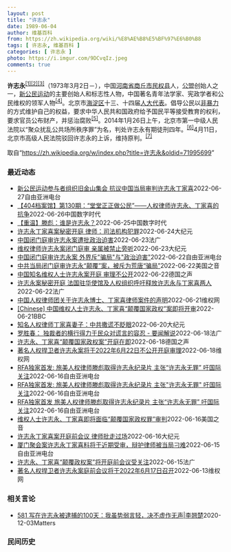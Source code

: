 ```yaml
---
layout: post
title: "许志永"
date: 1989-06-04
author: 维基百科
from: https://zh.wikipedia.org/wiki/%E8%AE%B8%E5%BF%97%E6%B0%B8
tags: [ 许志永, 维基百科 ]
categories: [ 许志永 ]
photo: https://i.imgur.com/9DCvqIz.jpeg
comments: true
---
```

<div class="mw-parser-output">
<p><b>许志永</b><sup id="cite_ref-1" class="reference"><a href="#cite_note-1">[1]</a></sup><sup id="cite_ref-2" class="reference"><a href="#cite_note-2">[2]</a></sup><sup id="cite_ref-3" class="reference"><a href="#cite_note-3">[3]</a></sup>（1973年3月2日<span class="useeditintro" title="Template:BLP editintro">－</span>），中国<a href="/wiki/%E6%B2%B3%E5%8D%97%E7%9C%81" title="河南省">河南省</a><a href="/wiki/%E5%95%86%E4%B8%98%E5%B8%82" title="商丘市">商丘市</a><a href="/wiki/%E6%B0%91%E6%9D%83%E5%8E%BF" title="民权县">民权县</a>人，<a href="/wiki/%E5%85%AC%E7%9B%9F" title="公盟">公盟</a>创始人之一，<a href="/wiki/%E6%96%B0%E5%85%AC%E6%B0%91%E8%BF%90%E5%8A%A8" title="新公民运动">新公民运动</a>的主要创始人和标志性人物，中国著名青年法学家、宪政学者和公民维权的领军人物<sup id="cite_ref-VOA0806_4-0" class="reference"><a href="#cite_note-VOA0806-4">[4]</a></sup>。北京市<a href="/wiki/%E6%B5%B7%E6%B7%80%E5%8C%BA" title="海淀区">海淀区</a>十三、十四届<a href="/wiki/%E4%BA%BA%E5%A4%A7%E4%BB%A3%E8%A1%A8" class="mw-redirect" title="人大代表">人大代表</a>。倡导公民以<a href="/wiki/%E9%9D%9E%E6%9A%B4%E5%8A%9B" title="非暴力">非暴力</a>的方式维护自己的权益，要求中华人民共和国政府给予国民平等接受教育的权利，要求官员公布财产，并惩治腐败<sup id="cite_ref-5" class="reference"><a href="#cite_note-5">[5]</a></sup>。2014年1月26日上午，北京市第一中级人民法院以“聚众扰乱公共场所秩序罪”为名，判处许志永有期徒刑四年。<sup id="cite_ref-bpx_6-0" class="reference"><a href="#cite_note-bpx-6">[6]</a></sup>4月11日，北京市高级人民法院驳回许志永的上诉，维持原判。<sup id="cite_ref-app_7-0" class="reference"><a href="#cite_note-app-7">[7]</a></sup>
</p>
</div><noscript><img src="//zh.wikipedia.org/wiki/Special:CentralAutoLogin/start?type=1x1" alt="" title="" width="1" height="1" style="border: none; position: absolute;"></noscript>
<div class="printfooter">取自“<a dir="ltr" href="https://zh.wikipedia.org/w/index.php?title=许志永&amp;oldid=71995699">https://zh.wikipedia.org/w/index.php?title=许志永&amp;oldid=71995699</a>”</div><div id="recent-news"><h3>最近动态</h3><ul><li><a href="https://nodebe4.github.io/waimei/2022-06-27/%E6%96%B0%E5%85%AC%E6%B0%91%E8%BF%90%E5%8A%A8%E5%8F%82%E4%B8%8E%E8%80%85%E7%BB%84%E7%BB%87%E6%97%A7%E9%87%91%E5%B1%B1%E9%9B%86%E4%BC%9A-%E6%8A%97%E8%AE%AE%E4%B8%AD%E5%9B%BD%E5%BD%93%E5%B1%80%E5%AE%A1%E5%88%A4%E8%AE%B8%E5%BF%97%E6%B0%B8%E4%B8%81%E5%AE%B6%E5%96%9C" title="新公民运动参与者组织旧金山集会 抗议中国当局审判许志永丁家喜—— 新公民运动的两位推动者、法律学者许志永和维权律师丁家喜在6月22、24日，于山东临沂临沭县的法院先后遭到中国当局闭门审判，部分新...">新公民运动参与者组织旧金山集会 抗议中国当局审判许志永丁家喜</a><time>2022-06-27</time><a class="tag">自由亚洲电台</a></li>
<li><a href="https://nodebe4.github.io/waimei/2022-06-26/404%E6%A1%A3%E6%A1%88%E9%A6%86-%E7%AC%AC130%E6%9C%9F-%E5%A0%82%E5%A0%82%E6%AD%A3%E6%AD%A3%E5%81%9A%E5%85%AC%E6%B0%91-%E4%BA%BA%E6%9D%83%E5%BE%8B%E5%B8%88%E8%AE%B8%E5%BF%97%E6%B0%B8-%E4%B8%81%E5%AE%B6%E5%96%9C%E7%9A%84%E6%8A%97%E4%BA%89" title="【404档案馆】第130期：“堂堂正正做公民”——人权律师许志永、丁家喜的抗争—— CDT 档案卡 标题：【404档案馆】第130期：“堂堂正正做公民”—— 人权律师许志永、丁家喜的抗争作者：西...">【404档案馆】第130期：“堂堂正正做公民”——人权律师许志永、丁家喜的抗争</a><time>2022-06-26</time><a class="tag">中国数字时代</a></li>
<li><a href="https://nodebe4.github.io/waimei/2022-06-25/%E9%87%8D%E6%B8%A9-%E6%BB%95%E5%BD%AA-%E8%B0%81%E6%98%AF%E8%AE%B8%E5%BF%97%E6%B0%B8" title="【重温】滕彪：谁是许志永？—— CDT 档案卡 标题：谁是许志永？作者：滕彪来源：Matters发表日期：2022.6.22主题归类：许志永CDS收藏：人物馆版权说明：该作品版权归原作者所有。中...">【重温】滕彪：谁是许志永？</a><time>2022-06-25</time><a class="tag">中国数字时代</a></li>
<li><a href="https://nodebe4.github.io/waimei/2022-06-24/%E8%AE%B8%E5%BF%97%E6%B0%B8%E4%B8%81%E5%AE%B6%E5%96%9C%E6%A1%88%E7%A7%98%E5%AF%86%E5%BC%80%E5%BA%AD-%E5%BE%8B%E5%B8%88-%E5%8F%B8%E6%B3%95%E6%9C%BA%E6%9E%84%E7%8A%AF%E7%BD%AA" title="许志永丁家喜案秘密开庭 律师：司法机构犯罪—— 【大纪元2022年06月25日讯】（大纪元记者李新安采访报导）中国知名维权人士许志永和丁家喜分别于6月22日和24日被秘密开庭，受到外界关注。有律...">许志永丁家喜案秘密开庭 律师：司法机构犯罪</a><time>2022-06-24</time><a class="tag">大纪元</a></li>
<li><a href="https://nodebe4.github.io/waimei/2022-06-23/%E4%B8%AD%E5%9B%BD%E9%97%AD%E9%97%A8%E5%BA%AD%E5%AE%A1%E8%AE%B8%E5%BF%97%E6%B0%B8%E6%A1%88%E9%81%AD%E6%89%B9%E6%94%BF%E6%B2%BB%E8%BF%AB%E5%AE%B3" title="中国闭门庭审许志永案遭批政治迫害—— 23/06/2022 - 17:09 中国知名维权人士许志永被控“颠覆国家政权罪”，山东省临沂市临沭县法院昨天闭门庭审此案。外界批评，庭审只是走过场，实质是...">中国闭门庭审许志永案遭批政治迫害</a><time>2022-06-23</time><a class="tag">法广</a></li>
<li><a href="https://nodebe4.github.io/waimei/2022-06-23/%E7%BB%B4%E6%9D%83%E5%BE%8B%E5%B8%88%E8%AE%B8%E5%BF%97%E6%B0%B8%E6%A1%88%E9%97%AD%E9%97%A8%E5%BA%AD%E5%AE%A1-%E4%BA%B2%E5%B1%9E%E8%A2%AB%E7%A6%81%E6%AD%A2%E6%97%81%E5%90%AC" title="维权律师许志永案闭门庭审 亲属被禁止旁听—— 【大纪元2022年06月23日讯】（大纪元记者高邈综合报导）中国知名维权律师、公民运动发起人之一的许志永被指控“颠覆国家政权罪”一案，6月22日在山...">维权律师许志永案闭门庭审 亲属被禁止旁听</a><time>2022-06-23</time><a class="tag">大纪元</a></li>
<li><a href="https://nodebe4.github.io/waimei/2022-06-22/%E4%B8%AD%E5%9B%BD%E9%97%AD%E9%97%A8%E5%BA%AD%E5%AE%A1%E8%AE%B8%E5%BF%97%E6%B0%B8%E6%A1%88-%E5%A4%96%E7%95%8C%E6%96%A5-%E9%AA%97%E5%B1%80-%E4%B8%8E-%E6%94%BF%E6%B2%BB%E8%BF%AB%E5%AE%B3" title="中国闭门庭审许志永案 外界斥”骗局”与”政治迫害”—— 中国知名维权人士许志永被指控&quot;颠覆国家政权罪&quot;一案于本周三（6月22日）在山东省临沭县法院举行闭门庭审。那么庭审情况到...">中国闭门庭审许志永案   外界斥"骗局"与"政治迫害"</a><time>2022-06-22</time><a class="tag">自由亚洲电台</a></li>
<li><a href="https://nodebe4.github.io/waimei/2022-06-22/%E4%B8%AD%E5%85%B1%E5%BD%93%E5%B1%80%E9%97%AD%E9%97%A8%E5%BA%AD%E5%AE%A1%E8%AE%B8%E5%BF%97%E6%B0%B8-%E9%A2%A0%E8%A6%86-%E6%A1%88-%E8%A2%AB%E6%96%A5%E4%B8%BA%E8%8D%92%E5%94%90-%E9%AA%97%E5%B1%80" title="中共当局闭门庭审许志永“颠覆”案，被斥为荒唐“骗局”—— Wed, 22 Jun 2022 14:58:11 GMT 资料照：香港民主人士在中联办楼前呼吁释放维权律师许志永。（2014年1月27...">中共当局闭门庭审许志永“颠覆”案，被斥为荒唐“骗局”</a><time>2022-06-22</time><a class="tag">美国之音</a></li>
<li><a href="https://nodebe4.github.io/waimei/2022-06-22/%E4%B8%AD%E5%9B%BD%E7%9F%A5%E5%90%8D%E7%BB%B4%E6%9D%83%E4%BA%BA%E5%A3%AB%E8%AE%B8%E5%BF%97%E6%B0%B8%E6%A1%88%E5%BC%80%E5%BA%AD-%E5%AE%A1%E7%90%86%E4%B8%8D%E5%85%AC%E5%BC%80" title="中国知名维权人士许志永案开庭 审理不公开—— 2022-06-18T10:28:43.732Z 中国知名维权律师许志永 （德国之声中文网）中国人权律师团6月22日发表关于许志永博士、丁家喜律师案...">中国知名维权人士许志永案开庭 审理不公开</a><time>2022-06-22</time><a class="tag">德国之声</a></li>
<li><a href="https://nodebe4.github.io/waimei/2022-06-22/%E8%AE%B8%E5%BF%97%E6%B0%B8%E6%A1%88%E7%A7%98%E5%AF%86%E5%BC%80%E5%BA%AD-%E6%B3%95%E5%9B%BD%E9%A9%BB%E5%8D%8E%E4%BD%BF%E9%A6%86%E5%8F%8A%E4%BA%BA%E6%9D%83%E7%BB%84%E7%BB%87%E5%91%BC%E5%90%81%E9%87%8A%E6%94%BE%E8%AE%B8%E5%BF%97%E6%B0%B8%E4%B8%8E%E4%B8%81%E5%AE%B6%E5%96%9C%E4%B8%A4%E4%BA%BA" title="许志永案秘密开庭 &nbsp;法国驻华使馆及人权组织呼吁释放许志永与丁家喜两人—— 22/06/2022 - 14:20 中国著名维权律师许志永颠覆国家政权案6月22日在山东省临沂市临沭县的法院秘密开庭，...">许志永案秘密开庭  法国驻华使馆及人权组织呼吁释放许志永与丁家喜两人</a><time>2022-06-22</time><a class="tag">法广</a></li>
<li><a href="https://nodebe4.github.io/waimei/2022-06-21/%E4%B8%AD%E5%9B%BD%E4%BA%BA%E6%9D%83%E5%BE%8B%E5%B8%88%E5%9B%A2%E5%85%B3%E4%BA%8E%E8%AE%B8%E5%BF%97%E6%B0%B8%E5%8D%9A%E5%A3%AB-%E4%B8%81%E5%AE%B6%E5%96%9C%E5%BE%8B%E5%B8%88%E6%A1%88%E4%BB%B6%E7%9A%84%E5%A3%B0%E6%98%8E" title="中国人权律师团关于许志永博士、丁家喜律师案件的声明—— 许志永博士和丁家喜律师因“厦门聚会”被控涉嫌颠覆国家政权案将分别于2022年6月22日和24日在山东省临沭县法院开庭审理。鉴于本案侦查过程...">中国人权律师团关于许志永博士、丁家喜律师案件的声明</a><time>2022-06-21</time><a class="tag">维权网</a></li>
<li><a href="https://nodebe4.github.io/waimei/2022-06-21/Chinese-%E4%B8%AD%E5%9B%BD%E7%BB%B4%E6%9D%83%E4%BA%BA%E5%A3%AB%E8%AE%B8%E5%BF%97%E6%B0%B8-%E4%B8%81%E5%AE%B6%E5%96%9C-%E9%A2%A0%E8%A6%86%E5%9B%BD%E5%AE%B6%E6%94%BF%E6%9D%83-%E6%A1%88%E5%8D%B3%E5%B0%86%E5%BC%80%E5%AE%A1" title="[Chinese] 中国维权人士许志永、丁家喜“颠覆国家政权”案即将开审—— 中国维权人士许志永、丁家喜“颠覆国家政权”案即将开审 40 分钟前 图像来源，Reuters 图像加注文字， 中国知...">[Chinese] 中国维权人士许志永、丁家喜“颠覆国家政权”案即将开审</a><time>2022-06-21</time><a class="tag">BBC</a></li>
<li><a href="https://nodebe4.github.io/waimei/2022-06-20/%E7%9F%A5%E5%90%8D%E4%BA%BA%E6%9D%83%E5%BE%8B%E5%B8%88%E4%B8%81%E5%AE%B6%E5%96%9C%E5%A6%BB%E5%AD%90-%E4%B8%AD%E5%85%B1%E6%92%92%E8%B0%8E%E4%B8%8D%E7%9C%A8%E7%9C%BC" title="知名人权律师丁家喜妻子：中共撒谎不眨眼—— 【大纪元2022年06月21日讯】（大纪元记者李新安采访报导）许志永和丁家喜，新公民运动的发起者和重要参与者，将分别于本月22日、24日面临开庭。中国...">知名人权律师丁家喜妻子：中共撒谎不眨眼</a><time>2022-06-20</time><a class="tag">大纪元</a></li>
<li><a href="https://nodebe4.github.io/waimei/2022-06-18/%E7%BD%97%E8%83%9C%E6%98%A5-%E7%8B%AC%E8%A3%81%E8%80%85%E7%9A%84%E6%A8%AA%E8%A1%8C%E5%BE%97%E5%8A%9B%E4%BA%8E%E6%B0%91%E4%BC%97%E5%AF%B9%E8%B0%8E%E8%A8%80%E7%9A%84%E5%AE%B9%E5%BF%8D-%E8%A6%81%E9%97%BB%E8%A7%A3%E8%AF%B4" title="罗胜春： 独裁者的横行得力于民众对谎言的容忍 - 要闻解说—— 18/06/2022 - 16:03 被逮捕两年多的中国知名维权律师许志永以及丁家喜两人的律师6月13日收到来自山东临沂法院的通知...">罗胜春： 独裁者的横行得力于民众对谎言的容忍 - 要闻解说</a><time>2022-06-18</time><a class="tag">法广</a></li>
<li><a href="https://nodebe4.github.io/waimei/2022-06-18/%E8%AE%B8%E5%BF%97%E6%B0%B8-%E4%B8%81%E5%AE%B6%E5%96%9C-%E9%A2%A0%E8%A6%86%E5%9B%BD%E5%AE%B6%E6%94%BF%E6%9D%83%E6%A1%88-%E5%BC%80%E5%BA%AD%E5%9C%A8%E5%8D%B3" title="许志永、丁家喜“颠覆国家政权案”开庭在即—— 2022-06-18T10:28:43.732Z 中国知名维权律师许志永 （德国之声中文网）中国知名维权人士许志永和丁家喜的庭前会议分别于2022年...">许志永、丁家喜“颠覆国家政权案”开庭在即</a><time>2022-06-18</time><a class="tag">德国之声</a></li>
<li><a href="https://nodebe4.github.io/waimei/2022-06-18/%E8%91%97%E5%90%8D%E4%BA%BA%E6%9D%83%E6%8D%8D%E5%8D%AB%E8%80%85%E8%AE%B8%E5%BF%97%E6%B0%B8%E6%A1%88%E5%B0%86%E4%BA%8E2022%E5%B9%B46%E6%9C%8822%E6%97%A5%E4%B8%8D%E5%85%AC%E5%BC%80%E5%BC%80%E5%BA%AD%E5%AE%A1%E7%90%86" title="著名人权捍卫者许志永案将于2022年6月22日不公开开庭审理—— （维权网信息中心报道）2022年6月18日，本网获悉：著名人权捍卫者许志永被指控颠覆国家政权案将于2022年6月22日上午9时在...">著名人权捍卫者许志永案将于2022年6月22日不公开开庭审理</a><time>2022-06-18</time><a class="tag">维权网</a></li>
<li><a href="https://nodebe4.github.io/waimei/2022-06-16/RFA%E7%8B%AC%E5%AE%B6%E9%A6%96%E5%8F%91-%E6%97%85%E7%BE%8E%E4%BA%BA%E6%9D%83%E5%BE%8B%E5%B8%88%E6%BB%95%E5%BD%AA%E5%8F%96%E5%BE%97%E8%AE%B8%E5%BF%97%E6%B0%B8%E7%BA%AA%E5%BD%95%E7%89%87-%E4%B8%BB%E5%BC%A0-%E8%AE%B8%E5%BF%97%E6%B0%B8%E6%97%A0%E7%BD%AA-%E5%90%81%E5%9B%BD%E9%99%85%E5%85%B3%E6%B3%A8" title="RFA独家首发: 旅美人权律师滕彪取得许志永纪录片 主张“许志永无罪” 吁国际关注—— 曾因在2013年推动官员财产公开、教育平权等多项中国公民运动而入狱4年的中国维权律师许志永，2年前和另一名...">RFA独家首发: 旅美人权律师滕彪取得许志永纪录片 主张“许志永无罪” 吁国际关注</a><time>2022-06-16</time><a class="tag">自由亚洲电台</a></li>
<li><a href="https://nodebe4.github.io/waimei/2022-06-16/RFA%E7%8B%AC%E5%AE%B6%E9%A6%96%E5%8F%91-%E6%97%85%E7%BE%8E%E4%BA%BA%E6%9D%83%E5%BE%8B%E5%B8%88%E6%BB%95%E5%BD%AA%E5%8F%96%E5%BE%97%E8%AE%B8%E5%BF%97%E6%B0%B8%E7%BA%AA%E5%BD%95%E7%89%87-%E4%B8%BB%E5%BC%A0-%E8%AE%B8%E5%BF%97%E6%B0%B8%E6%97%A0%E7%BD%AA-%E5%90%81%E5%9B%BD%E9%99%85%E5%85%B3%E6%B3%A8" title="RFA独家首发: 旅美人权律师滕彪取得许志永纪录片 主张”许志永无罪” 吁国际关注—— 曾因在2013年推动官员财产公开、教育平权等多项中国公民运动而入狱4年的中国维权律师许志永，两年前和另一名...">RFA独家首发: 旅美人权律师滕彪取得许志永纪录片 主张"许志永无罪"  吁国际关注</a><time>2022-06-16</time><a class="tag">自由亚洲电台</a></li>
<li><a href="https://nodebe4.github.io/waimei/2022-06-16/RFA%E7%8B%AC%E5%AE%B6%E9%A6%96%E5%8F%91-%E6%97%85%E7%BE%8E%E4%BA%BA%E6%9D%83%E5%BE%8B%E5%B8%88%E6%BB%95%E5%BD%AA%E5%8F%96%E5%BE%97%E8%AE%B8%E5%BF%97%E6%B0%B8%E7%BA%AA%E5%BD%95%E7%89%87-%E4%B8%BB%E5%BC%A0-%E8%AE%B8%E5%BF%97%E6%B0%B8%E6%97%A0%E7%BD%AA-%E5%90%81%E5%9B%BD%E9%99%85%E5%85%B3%E6%B3%A8" title="RFA独家首发 旅美人权律师滕彪取得许志永纪录片 主张“许志永无罪” 吁国际关注—— 曾在2013年，因推动官员财产公开、教育平权等多项中国公民运动，入狱4年的中国维权律师许志永，2年前和另名维...">RFA独家首发 旅美人权律师滕彪取得许志永纪录片 主张“许志永无罪” 吁国际关注</a><time>2022-06-16</time><a class="tag">自由亚洲电台</a></li>
<li><a href="https://nodebe4.github.io/waimei/2022-06-16/%E7%BB%B4%E6%9D%83%E4%BA%BA%E5%A3%AB%E8%AE%B8%E5%BF%97%E6%B0%B8-%E4%B8%81%E5%AE%B6%E5%96%9C%E5%8D%B3%E5%B0%86%E9%9D%A2%E4%B8%B4-%E9%A2%A0%E8%A6%86%E5%9B%BD%E5%AE%B6%E6%94%BF%E6%9D%83%E7%BD%AA-%E5%AE%A1%E5%88%A4" title="维权人士许志永、丁家喜即将面临“颠覆国家政权罪”审判—— Thu, 16 Jun 2022 19:39:46 GMT 许志永（左）和丁家喜 近日，被关押两年多的中国知名维权人士许志永和丁家喜的律...">维权人士许志永、丁家喜即将面临“颠覆国家政权罪”审判</a><time>2022-06-16</time><a class="tag">美国之音</a></li>
<li><a href="https://nodebe4.github.io/waimei/2022-06-16/%E8%AE%B8%E5%BF%97%E6%B0%B8%E4%B8%81%E5%AE%B6%E5%96%9C%E6%A1%88%E5%BC%80%E5%BA%AD%E5%89%8D%E4%BC%9A%E8%AE%AE-%E5%BE%8B%E5%B8%88%E6%89%B9%E8%B5%B0%E8%BF%87%E5%9C%BA" title="许志永丁家喜案开庭前会议 律师批走过场—— 【大纪元2022年06月16日讯】（大纪元记者李韵采访报导）因卷入福建“厦门聚会案”，被控“颠覆国家政权罪”的许志永和丁家喜的案件，将召开庭前会议。大...">许志永丁家喜案开庭前会议 律师批走过场</a><time>2022-06-16</time><a class="tag">大纪元</a></li>
<li><a href="https://nodebe4.github.io/waimei/2022-06-15/%E5%8E%A6%E9%97%A8%E8%81%9A%E4%BC%9A%E6%A1%88%E8%AE%B8%E5%BF%97%E6%B0%B8%E4%B8%81%E5%AE%B6%E5%96%9C%E6%96%99%E5%B0%86%E4%BA%8E%E8%BF%91%E6%9C%9F%E5%8F%97%E5%AE%A1-%E8%BE%A9%E6%8A%A4%E5%BE%8B%E5%B8%88%E8%A2%AB%E5%BD%93%E5%B1%80%E5%88%81%E9%9A%BE" title="厦门聚会案许志永丁家喜料将于近期受审，辩护律师被当局刁难—— 中国“新公民运动”发起人许志永和维权律师丁家喜涉嫌颠覆国家政权案，山东法院将分别于本月17日和20日举行庭前会议。有法律界人士相信，...">厦门聚会案许志永丁家喜料将于近期受审，辩护律师被当局刁难</a><time>2022-06-15</time><a class="tag">自由亚洲电台</a></li>
<li><a href="https://nodebe4.github.io/waimei/2022-06-15/%E8%AE%B8%E5%BF%97%E6%B0%B8-%E4%B8%81%E5%AE%B6%E5%96%9C-%E9%A2%A0%E8%A6%86%E6%94%BF%E6%9D%83%E6%A1%88-%E5%B0%86%E5%BC%80%E5%BA%AD%E5%89%8D%E4%BC%9A%E8%AE%AE%E5%8F%97%E5%85%B3%E6%B3%A8" title="许志永、丁家喜“颠覆政权案”将开庭前会议受关注—— 15/06/2022 - 16:19 中国著名维权人士许志永曾因推动官员财产公开而入狱，2年前更遭指控颠覆国家政权遭中国警方带走，负责审理此案...">许志永、丁家喜“颠覆政权案”将开庭前会议受关注</a><time>2022-06-15</time><a class="tag">法广</a></li>
<li><a href="https://nodebe4.github.io/waimei/2022-06-13/%E8%91%97%E5%90%8D%E4%BA%BA%E6%9D%83%E6%8D%8D%E5%8D%AB%E8%80%85%E8%AE%B8%E5%BF%97%E6%B0%B8%E6%A1%88%E5%BA%AD%E5%89%8D%E4%BC%9A%E8%AE%AE%E5%B0%86%E4%BA%8E2022%E5%B9%B46%E6%9C%8817%E6%97%A5%E5%8F%AC%E5%BC%80" title="著名人权捍卫者许志永案庭前会议将于2022年6月17日召开—— （维权网信息中心报道）2022年6月14日，本网获悉：著名人权捍卫者许志永案庭前会议将于2022年6月17日召开。同案的丁家喜律师...">著名人权捍卫者许志永案庭前会议将于2022年6月17日召开</a><time>2022-06-13</time><a class="tag">维权网</a></li>
</ul></div><div id="open-opinion"><h3>相关言论</h3><ul><li><a href="https://nodebe4.github.io/opinion/2020-12-03/581-%E5%86%99%E5%9C%A8%E8%AE%B8%E5%BF%97%E6%B0%B8%E8%A2%AB%E9%80%AE%E6%8D%95%E7%9A%84100%E5%A4%A9-%E6%88%91%E8%99%BD%E5%8A%BF%E5%BC%B1%E8%A8%80%E8%BD%BB-%E5%86%B3%E4%B8%8D%E8%99%9A%E4%BD%9C%E6%97%A0%E5%A3%B0-%E6%9D%8E%E7%BF%98%E6%A5%9A/" title="野兽爱智慧">581 写在许志永被逮捕的100天：我虽势弱言轻，决不虚作无声|李翘楚</a><time>2020-12-03</time><a class="tag">Matters</a></li>
</ul></div><div id="mjls-record"><h3>民间历史</h3><ul></ul></div>